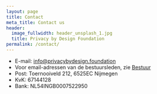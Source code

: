 ```yaml
---
layout: page
title: Contact
meta_title: Contact us
header:
  image_fullwidth: header_unsplash_1.jpg
  title: Privacy by Design Foundation
permalink: /contact/
---
```


 * E-mail: [info@privacybydesign.foundation](email:info@privacybydesign.foundation)
 * Voor email-adressen van de bestuursleden, zie [Bestuur](/bestuur)
 * Post: Toernooiveld 212, 6525EC Nijmegen
 * KvK: 67144128
 * Bank: NL54INGB0007522950

